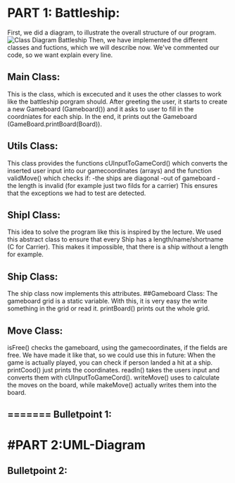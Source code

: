 # PART 1: Battleship:
First, we did a diagram, to illustrate the overall structure of our program. 
![Class Diagram Battleship](https://github.com/HuberNicolas/swc-group38/blob/master/SoftCon2020_Assignment_2/ClassdiagramBattleship.png "Class Diagram Battleship")
Then, we have implemented the different classes and fuctions, which we will describe now. We've commented our code, so we want explain every line.

## Main Class:
This is the class, which is excecuted and it uses the other classes to work like the battleship porgram should. 
After greeting the user, it starts to create a new Gameboard (Gameboard()) and it asks to user to fill in the coordniates for each ship.
In the end, it prints out the Gameboard (GameBoard.printBoard(Board)).

## Utils Class:
This class provides the functions cUInputToGameCord() which converts the inserted user input into our gamecoordinates (arrays) and the function validMove() which checks if:
-the ships are diagonal
-out of gameboard
-the length is invalid (for example just two filds for a carrier)
This ensures that the exceptions we had to test are detected.

## ShipI Class:
This idea to solve the program like this is inspired by the lecture. We used this abstract class to ensure that every Ship has a length/name/shortname (C for Carrier). This makes it impossible, that there is a ship without a length for example.
## Ship Class:
The ship class now implements this attributes.
##Gameboard Class:
The gameboard grid is a static variable. With this, it is very easy the write something in the grid or read it. printBoard() prints out the whole grid.

## Move Class:
isFree() checks the gameboard, using the gamecoordinates, if the fields are free. We have made it like that, so we could use this in future: When the game is actually played, you can check if person landed a hit at a ship. printCood() just prints the coordinates. readIn() takes the users input and converts them with cUInputToGameCord(). writeMove() uses to calculate the moves on the board, while makeMove() actually writes them into the board.



=======
Bulletpoint 1:
-------

#PART 2:UML-Diagram
=======
Bulletpoint 2:
-------
